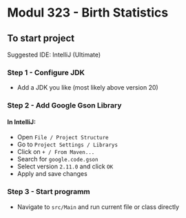 # Modul 323 - Birth Statistics

## To start project

Suggested IDE: IntelliJ (Ultimate)

### Step 1 - Configure JDK

- Add a JDK you like (most likely above version 20)

### Step 2 - Add Google Gson Library
 
#### In IntelliJ:

- Open ```File / Project Structure```
- Go to ```Project Settings / Librarys```
- Click on ```+ / From Maven...```
- Search for ```google.code.gson```
- Select version ```2.11.0``` and click ```OK```
- Apply and save changes

### Step 3 - Start programm

- Navigate to ```src/Main``` and run current file or class directly
